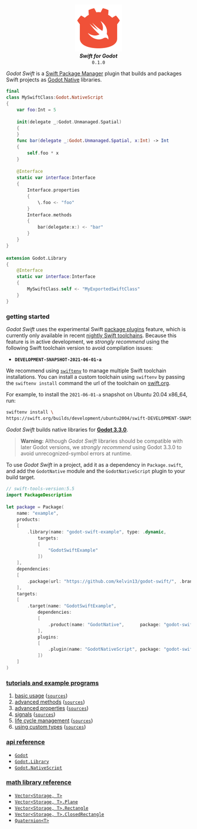 <p align="center">
    <img src="logo.svg" width="128px"/>
    <br/>
    <strong><em>Swift for Godot</em></strong> <br/> <code>0.1.0</code>
</p>

*Godot Swift* is a [Swift Package Manager](https://swift.org/package-manager/) plugin that builds and packages Swift projects as [Godot Native](https://docs.godotengine.org/en/latest/tutorials/scripting/gdnative/what_is_gdnative.html) libraries.

```swift 
final 
class MySwiftClass:Godot.NativeScript
{
    var foo:Int = 5
    
    init(delegate _:Godot.Unmanaged.Spatial)
    {
    }
    func bar(delegate _:Godot.Unmanaged.Spatial, x:Int) -> Int 
    {
        self.foo * x
    }
    
    @Interface 
    static var interface:Interface 
    {
        Interface.properties 
        {
            \.foo <- "foo"
        }
        Interface.methods 
        {
            bar(delegate:x:) <- "bar"
        }
    }
}

extension Godot.Library 
{
    @Interface 
    static var interface:Interface 
    {
        MySwiftClass.self <- "MyExportedSwiftClass"
    }
}
```

### getting started 

*Godot Swift* uses the experimental Swift [package plugins](https://github.com/apple/swift-evolution/blob/main/proposals/0303-swiftpm-extensible-build-tools.md) feature, which is currently only available in recent [nightly Swift toolchains](https://swift.org/download/#snapshots). Because this feature is in active development, we *strongly recommend* using the following Swift toolchain version to avoid compilation issues:

* **`DEVELOPMENT-SNAPSHOT-2021-06-01-a`**

We recommend using [`swiftenv`](https://github.com/kylef/swiftenv) to manage multiple Swift toolchain installations. You can install a custom toolchain using `swiftenv` by passing the `swiftenv install` command the url of the toolchain on [swift.org](https://swift.org). 

For example, to install the `2021-06-01-a` snapshot on Ubuntu 20.04 x86_64, run: 

```bash 
swiftenv install \
https://swift.org/builds/development/ubuntu2004/swift-DEVELOPMENT-SNAPSHOT-2021-06-01-a/swift-DEVELOPMENT-SNAPSHOT-2021-06-01-a-ubuntu20.04.tar.gz
```

*Godot Swift* builds native libraries for [**Godot 3.3.0**](https://downloads.tuxfamily.org/godotengine/). 

> **Warning:** Although *Godot Swift* libraries should be compatible with later Godot versions, we *strongly recommend* using Godot 3.3.0 to avoid unrecognized-symbol errors at runtime.

To use *Godot Swift* in a project, add it as a dependency in `Package.swift`, and add the `GodotNative` module and the `GodotNativeScript` plugin to your build target.

```swift 
// swift-tools-version:5.5
import PackageDescription

let package = Package(
    name: "example",
    products: 
    [
        .library(name: "godot-swift-example", type: .dynamic, 
            targets: 
            [
                "GodotSwiftExample"
            ])
    ],
    dependencies: 
    [
        .package(url: "https://github.com/kelvin13/godot-swift/", .branch("master"))
    ],
    targets: 
    [
        .target(name: "GodotSwiftExample", 
            dependencies: 
            [
                .product(name: "GodotNative",      package: "godot-swift")
            ],
            plugins: 
            [
                .plugin(name: "GodotNativeScript", package: "godot-swift")
            ])
    ]
)
```

### [tutorials and example programs](examples/)

1. [basic usage](examples#basic-usage) ([`sources`](examples/swift/basic-usage.swift))
2. [advanced methods](examples#advanced-methods) ([`sources`](examples/swift/advanced-methods.swift))
3. [advanced properties](examples#advanced-properties) ([`sources`](examples/swift/advanced-properties.swift))
4. [signals](examples#signals) ([`sources`](examples/swift/signals.swift))
5. [life cycle management](examples#life-cycle-management) ([`sources`](examples/swift/life-cycle-management.swift))
6. [using custom types](examples#using-custom-types) ([`sources`](examples/swift/custom-types.swift))

### [api reference](https://kelvin13.github.io/godot-swift/)

* [`Godot`](https://kelvin13.github.io/godot-swift/Godot)
* [`Godot.Library`](https://kelvin13.github.io/godot-swift/Godot/Library)
* [`Godot.NativeScript`](https://kelvin13.github.io/godot-swift/Godot/NativeScript)

### [math library reference](https://kelvin13.github.io/godot-swift/)

* [`Vector<Storage, T>`](https://kelvin13.github.io/godot-swift/Vector)
* [`Vector<Storage, T>.Plane`](https://kelvin13.github.io/godot-swift/Vector/Plane)
* [`Vector<Storage, T>.Rectangle`](https://kelvin13.github.io/godot-swift/Vector/Rectangle)
* [`Vector<Storage, T>.ClosedRectangle`](https://kelvin13.github.io/godot-swift/Vector/ClosedRectangle)
* [`Quaternion<T>`](https://kelvin13.github.io/godot-swift/Quaternion)
